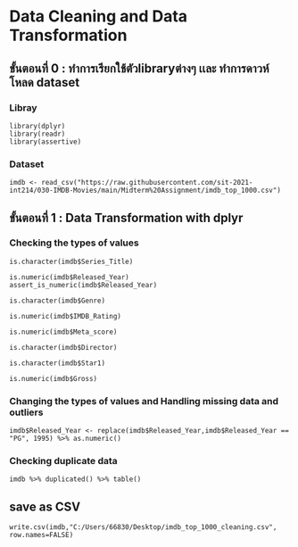 # Data Cleaning and Data Transformation
## ขั้นตอนที่ 0 : ทำการเรียกใช้ตัวlibraryต่างๆ เเละ ทำการดาวห์โหลด dataset
### Libray
```{R}
library(dplyr)
library(readr)
library(assertive)
```
### Dataset
```{R}
imdb <- read_csv("https://raw.githubusercontent.com/sit-2021-int214/030-IMDB-Movies/main/Midterm%20Assignment/imdb_top_1000.csv")
```

##  ขั้นตอนที่ 1 : Data Transformation with dplyr
### Checking the types of values
```{R}
is.character(imdb$Series_Title)

is.numeric(imdb$Released_Year)
assert_is_numeric(imdb$Released_Year)

is.character(imdb$Genre)

is.numeric(imdb$IMDB_Rating)

is.numeric(imdb$Meta_score)

is.character(imdb$Director)

is.character(imdb$Star1)

is.numeric(imdb$Gross)
```
### Changing the types of values and Handling missing data and outliers
```{R}
imdb$Released_Year <- replace(imdb$Released_Year,imdb$Released_Year == "PG", 1995) %>% as.numeric()
```
### Checking duplicate data
```{R}
imdb %>% duplicated() %>% table()
```

## save as CSV
```{R}
write.csv(imdb,"C:/Users/66830/Desktop/imdb_top_1000_cleaning.csv", row.names=FALSE)
```
